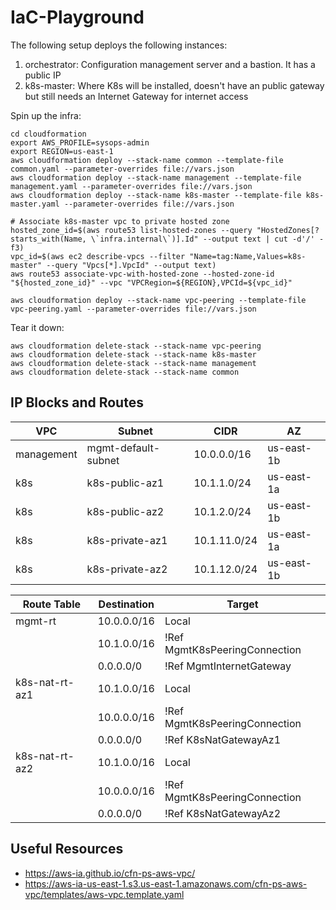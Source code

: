 # IaC-Playground

The following setup deploys the following instances:
1. orchestrator: Configuration management server and a bastion. It has a public IP
2. k8s-master: Where K8s will be installed, doesn't have an public gateway but still needs an Internet Gateway for internet access 

Spin up the infra:
```
cd cloudformation
export AWS_PROFILE=sysops-admin
export REGION=us-east-1
aws cloudformation deploy --stack-name common --template-file common.yaml --parameter-overrides file://vars.json
aws cloudformation deploy --stack-name management --template-file management.yaml --parameter-overrides file://vars.json
aws cloudformation deploy --stack-name k8s-master --template-file k8s-master.yaml --parameter-overrides file://vars.json

# Associate k8s-master vpc to private hosted zone
hosted_zone_id=$(aws route53 list-hosted-zones --query "HostedZones[?starts_with(Name, \`infra.internal\`)].Id" --output text | cut -d'/' -f3)
vpc_id=$(aws ec2 describe-vpcs --filter "Name=tag:Name,Values=k8s-master" --query "Vpcs[*].VpcId" --output text)
aws route53 associate-vpc-with-hosted-zone --hosted-zone-id "${hosted_zone_id}" --vpc "VPCRegion=${REGION},VPCId=${vpc_id}"

aws cloudformation deploy --stack-name vpc-peering --template-file vpc-peering.yaml --parameter-overrides file://vars.json
```

Tear it down:
```
aws cloudformation delete-stack --stack-name vpc-peering
aws cloudformation delete-stack --stack-name k8s-master
aws cloudformation delete-stack --stack-name management
aws cloudformation delete-stack --stack-name common
```

## IP Blocks and Routes

| VPC        | Subnet              | CIDR         | AZ         |
|------------|---------------------|--------------|------------|
| management | mgmt-default-subnet | 10.0.0.0/16  | us-east-1b |
| k8s        | k8s-public-az1      | 10.1.1.0/24  | us-east-1a |
| k8s        | k8s-public-az2      | 10.1.2.0/24  | us-east-1b |
| k8s        | k8s-private-az1     | 10.1.11.0/24 | us-east-1a |
| k8s        | k8s-private-az2     | 10.1.12.0/24 | us-east-1b |


| Route Table    | Destination | Target                        |
|----------------|-------------|-------------------------------|
| mgmt-rt        | 10.0.0.0/16 | Local                         |
|                | 10.1.0.0/16 | !Ref MgmtK8sPeeringConnection |
|                | 0.0.0.0/0   | !Ref MgmtInternetGateway      |
| k8s-nat-rt-az1 | 10.1.0.0/16 | Local                         |
|                | 10.0.0.0/16 | !Ref MgmtK8sPeeringConnection |
|                | 0.0.0.0/0   | !Ref K8sNatGatewayAz1         |
| k8s-nat-rt-az2 | 10.1.0.0/16 | Local                         |
|                | 10.0.0.0/16 | !Ref MgmtK8sPeeringConnection |
|                | 0.0.0.0/0   | !Ref K8sNatGatewayAz2         |


## Useful Resources

* https://aws-ia.github.io/cfn-ps-aws-vpc/
* https://aws-ia-us-east-1.s3.us-east-1.amazonaws.com/cfn-ps-aws-vpc/templates/aws-vpc.template.yaml